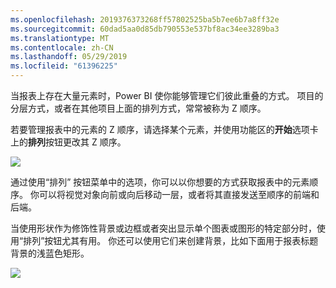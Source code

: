 ```yaml
---
ms.openlocfilehash: 2019376373268ff57802525ba5b7ee6b7a8ff32e
ms.sourcegitcommit: 60dad5aa0d85db790553e537bf8ac34ee3289ba3
ms.translationtype: MT
ms.contentlocale: zh-CN
ms.lasthandoff: 05/29/2019
ms.locfileid: "61396225"
---
```

当报表上存在大量元素时，Power BI 使你能够管理它们彼此重叠的方式。 项目的分层方式，或者在其他项目上面的排列方式，常常被称为 Z 顺序。

若要管理报表中的元素的 Z 顺序，请选择某个元素，并使用功能区的**开始**选项卡上的**排列**按钮更改其 Z 顺序。

![](media/3-11f-arrange-visual-zorder/3-11f_1.png)

通过使用“排列”  按钮菜单中的选项，你可以以你想要的方式获取报表中的元素顺序。 你可以将视觉对象向前或向后移动一层，或者将其直接发送至顺序的前端和后端。

当使用形状作为修饰性背景或边框或者突出显示单个图表或图形的特定部分时，使用“排列”按钮尤其有用。 你还可以使用它们来创建背景，比如下面用于报表标题背景的浅蓝色矩形。

![](media/3-11f-arrange-visual-zorder/3-11f_2.png)

